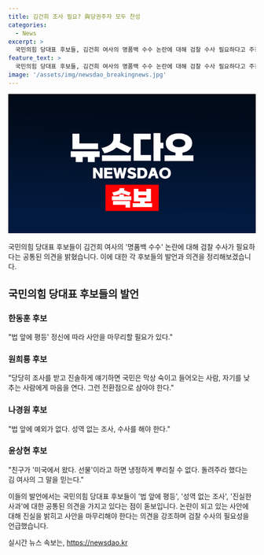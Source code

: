 ```yaml
---
title: 김건희 조사 필요? 與당권주자 모두 찬성
categories:
  - News
excerpt: >
  국민의힘 당대표 후보들, 김건희 여사의 명품백 수수 논란에 대해 검찰 수사 필요하다고 주장. 나경원은 성역이 없다는 말씀대로 수사해야 하며, 나오자마자 사과했으면 하는 아쉬움 있음이라고 언급. 원희룡은 당당히 조사를 받고 진솔하게 얘기하면 국민은 마음을 연다며, 윤상현도 법 앞에 예외가 없다. 성역 없는 조사, 수사를 해야 한다고 주장. 각 후보들이 김 여사에 대한 검찰 수사를 지지하는 입장을 피력.
feature_text: >
  국민의힘 당대표 후보들, 김건희 여사의 명품백 수수 논란에 대해 검찰 수사 필요하다고 주장. 나경원은 성역이 없다는 말씀대로 수사해야 하며, 나오자마자 사과했으면 하는 아쉬움 있음이라고 언급. 원희룡은 당당히 조사를 받고 진솔하게 얘기하면 국민은 마음을 연다며, 윤상현도 법 앞에 예외가 없다. 성역 없는 조사, 수사를 해야 한다고 주장. 각 후보들이 김 여사에 대한 검찰 수사를 지지하는 입장을 피력.
image: '/assets/img/newsdao_breakingnews.jpg'
---
```


<p><img src="/assets/img/newsdao_breakingnews.jpg" alt="koreaapp 속보" /></p>

<p>국민의힘 당대표 후보들이 김건희 여사의 '명품백 수수' 논란에 대해 검찰 수사가 필요하다는 공통된 의견을 밝혔습니다. 이에 대한 각 후보들의 발언과 의견을 정리해보겠습니다.</p>

<h2 data-ke-size="size26">국민의힘 당대표 후보들의 발언</h2>

<h3>한동훈 후보</h3>

<p data-ke-size="size16">"법 앞에 평등' 정신에 따라 사안을 마무리할 필요가 있다."</p>

<h3>원희룡 후보</h3>

<p data-ke-size="size16">"당당히 조사를 받고 진솔하게 얘기하면 국민은 막상 숙이고 들어오는 사람, 자기를 낮추는 사람에게 마음을 연다. 그런 전환점으로 삼아야 한다."</p>

<h3>나경원 후보</h3>

<p data-ke-size="size16">"법 앞에 예외가 없다. 성역 없는 조사, 수사를 해야 한다."</p>

<h3>윤상현 후보</h3>

<p data-ke-size="size16">"친구가 '미국에서 왔다. 선물'이라고 하면 냉정하게 뿌리칠 수 없다. 돌려주라 했다는 김 여사의 그 말을 믿는다."</p>

<p>이들의 발언에서는 국민의힘 당대표 후보들이 '법 앞에 평등', '성역 없는 조사', '진실한 사과'에 대한 공통된 의견을 가지고 있다는 점이 돋보입니다. 논란이 되고 있는 사안에 대해 진실을 밝히고 사안을 마무리해야 한다는 의견을 강조하며 검찰 수사의 필요성을 언급했습니다.</p>
실시간 뉴스 속보는, <a href="https://newsdao.kr" rel="dofollow">https://newsdao.kr</a>


